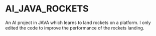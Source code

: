 # AI_JAVA_ROCKETS
An AI project in JAVA which learns to land rockets on a platform. I only edited the code to improve the performance of the rockets landing.
